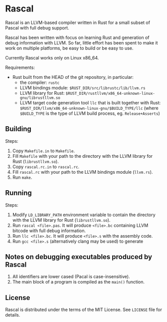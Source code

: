 # Rascal

Rascal is an LLVM-based compiler written in Rust for a small subset of Pascal
with full debug support.

Rascal has been written with focus on learning Rust and generation of debug
information with LLVM. So far, little effort has been spent to make it work
on multiple platforms, be easy to build or be easy to use.

Currently Rascal works only on Linux x86_64.

Requirements:

* Rust built from the HEAD of the git repository, in particular:
  * the compiler: `rustc`
  * LLVM bindings module: `$RUST_DIR/src/librustc/lib/llvm.rs`
  * LLVM library for Rust:
    `$RUST_DIR/rustllvm/x86_64-unknown-linux-gnu/librustllvm.so`
  * LLVM target code generation tool `llc` that is built together
    with Rust: `$RUST_DIR/llvm/x86_64-unknown-linux-gnu/$BUILD_TYPE/llc`
    (where `$BUILD_TYPE` is the type of LLVM build process,
    eg. `Release+Asserts`)

## Building

Steps:

1. Copy `Makefile.in` to `Makefile`.
2. Fill `Makefile` with your path to the directory with the LLVM library for
   Rust (`librustllvm.so`).
3. Copy `rascal.rc.in` to `rascal.rc`.
4. Fill `rascal.rc` with your path to the LLVM bindings module (`llvm.rs`).
5. Run `make`.

## Running

Steps:

1. Modify `LD_LIBRARY_PATH` environment variable to contain the directory with
   the LLVM library for Rust (`librustllvm.so`).
2. Run `rascal <file>.pas`. It will produce `<file>.bc` containing
   LLVM bitcode with full debug information.
3. Run `llc <file>.bc`. It will produce `<file>.s` with the assembly code.
4. Run `gcc <file>.s` (alternatively clang may be used) to generate

## Notes on debugging executables produced by Rascal

1. All identifiers are lower cased (Pacal is case-insensitive).
2. The main block of a program is compiled as the `main()` function.

## License

Rascal is distributed under the terms of the MIT License. See `LICENSE`
file for details.
